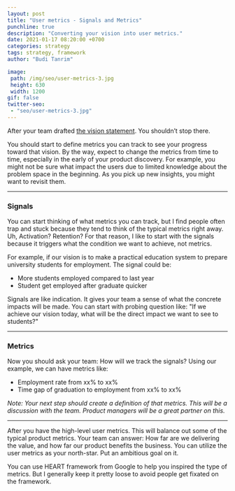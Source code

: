 ```yaml
---
layout: post
title: "User metrics - Signals and Metrics"
punchline: true
description: "Converting your vision into user metrics."
date: 2021-01-17 08:20:00 +0700
categories: strategy
tags: strategy, framework
author: "Budi Tanrim"

image:
 path: /img/seo/user-metrics-3.jpg
 height: 630
 width: 1200
gif: false
twitter-seo: 
 - "seo/user-metrics-3.jpg"
---
```


After your team drafted [the vision statement][link-1]. You shouldn’t stop there.

You should start to define metrics you can track to see your progress toward that vision. By the way, expect to change the metrics from time to time, especially in the early of your product discovery. For example, you might not be sure what impact the users due to limited knowledge about the problem space in the beginning. As you pick up new insights, you might want to revisit them.

---

### Signals
You can start thinking of what metrics you can track, but I find people often trap and stuck because they tend to think of the typical metrics right away. Uh, Activation? Retention? For that reason, I like to start with the signals because it triggers what the condition we want to achieve, not metrics.

For example, if our vision is to make a practical education system to prepare university students for employment. The signal could be:
- More students employed compared to last year
- Student get employed after graduate quicker

Signals are like indication. It gives your team a sense of what the concrete impacts will be made. You can start with probing question like: "If we achieve our vision today, what will be the direct impact we want to see to students?"

---

### Metrics

Now you should ask your team: How will we track the signals?
Using our example, we can have metrics like: 
- Employment rate from xx% to xx%
- Time gap of graduation to employment from xx% to xx%

*Note: Your next step should create a definition of that metrics. This will be a discussion with the team. Product managers will be a great partner on this.*

---

After you have the high-level user metrics. This will balance out some of the typical product metrics. Your team can answer: How far are we delivering the value, and how far our product benefits the business.
You can utilize the user metrics as your north-star. Put an ambitious goal on it.

You can use HEART framework from Google to help you inspired the type of metrics. But I generally keep it pretty loose to avoid people get fixated on the framework.

[link-1]: https://buditanrim.co/2021/user-metrics-set-vision/




